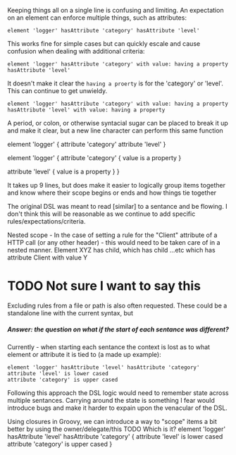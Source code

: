 Keeping things all on a single line is confusing and limiting. An expectation on an element can enforce multiple things, such as attributes:

    element 'logger' hasAttribute 'category' hasAttribute 'level'

This works fine for simple cases but can quickly escale and cause confusion when dealing with additional criteria:

    element 'logger' hasAttribute 'category' with value: having a property hasAttribute 'level'

It doesn't make it clear the `having a proerty` is for the 'category' or 'level'. This can continue to get unwieldy.

    element 'logger' hasAttribute 'category' with value: having a property hasAttribute 'level' with value: having a property

A period, or colon, or otherwise syntacial sugar can be placed to break it up and make it clear, but a new line character can perform this same function


element 'logger' {
  attribute 'category'
  attribute 'level'
}

element 'logger' {
  attribute 'category' {
    value is a property
  }

  attribute 'level' {
    value is a property
  }
}

It takes up 9 lines, but does make it easier to logically group items together and know where their scope begins or ends and how things tie together

The original DSL was meant to read [similar] to a sentance and be flowing. I don't think this will be reasonable as we continue to add specific rules/expectations/criteria.

Nested scope - In the case of setting a rule for the "Client" attribute of a HTTP call (or any other header) - this would need to be taken care of in a nested manner.
    Element XYZ has child, which has child ...etc which has attribute Client with value Y

    
# TODO Not sure I want to say this
Excluding rules from a file or path is also often requested. These could be a standalone line with the current syntax, but 

##### Answer: the question on what if the start of each sentance was different?
Currently - when starting each sentance the context is lost as to what element or attribute it is tied to (a made up example):

    element 'logger' hasAttribute 'level' hasAttribute 'category'
    attribute 'level' is lower cased
    attribute 'category' is upper cased

Following this approach the DSL logic would need to remember state across multiple sentances. Carrying around the state is something I fear would introduce bugs and make it harder to expain upon the venacular of the DSL.

Using closures in Groovy, we can introduce a way to "scope" items a bit better by using the owner/delegate/this
TODO Which is it?
    element 'logger' hasAttribute 'level' hasAttribute 'category' {
        attribute 'level' is lower cased
        attribute 'category' is upper cased
    }